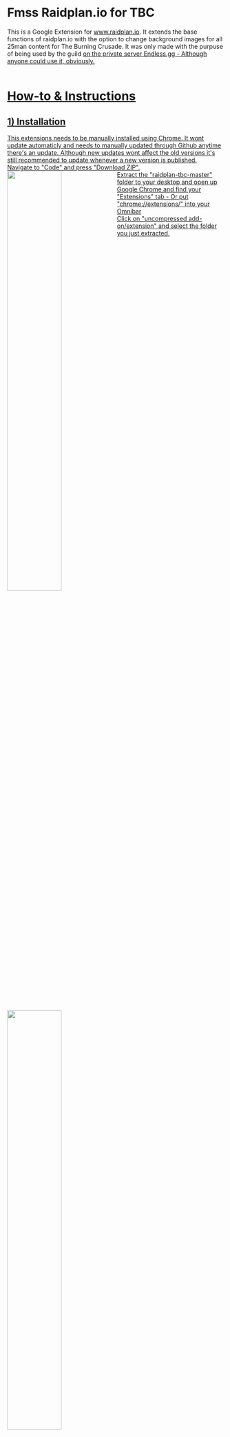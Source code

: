 # Fmss Raidplan.io for TBC
This is a Google Extension for www.raidplan.io. It extends the base functions of raidplan.io with the option to change background images for all 25man content for The Burning Crusade. It was only made with the purpuse of being used by the guild <U WOT> on the private server Endless.gg - Although anyone could use it, obviously.
</br>
</br>
# How-to & Instructions
## 1) Installation
This extensions needs to be manually installed using Chrome. It wont update automaticly and needs to manually updated through Github anytime there's an update. Although new updates wont affect the old versions it's still recommended to update whenever a new version is published.
</br>
Navigate to "Code" and press "Download ZIP". 
<img src="https://cloud.githubusercontent.com/assets/590348/22867052/f8d570ba-f190-11e6-9e4c-aee3adc16154.jpg" align="left" width="50%">
</br>
Extract the "raidplan-tbc-master" folder to your desktop and open up Google Chrome and find your "Extensions" tab - Or put "chrome://extensions/" into your Omnibar</br>
Click on "uncompressed add-on/extension" and select the folder you just extracted.
<img src="https://cloud.githubusercontent.com/assets/590348/22867052/f8d570ba-f190-11e6-9e4c-aee3adc16154.jpg" align="left" width="50%">
